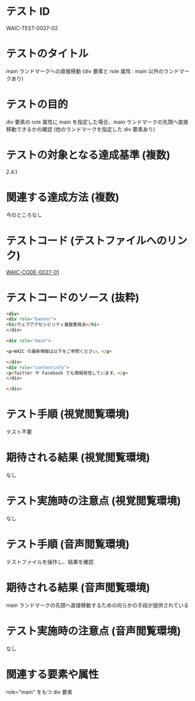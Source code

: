 

# テスト ID
WAIC-TEST-0027-02

# テストのタイトル
main ランドマークへの直接移動 (div 要素と role 属性 : main 以外のランドマークあり)

# テストの目的
div 要素の role 属性に main を指定した場合、main ランドマークの先頭へ直接移動できるかの確認 (他のランドマークを指定した div 要素あり)

# テストの対象となる達成基準 (複数)
2.4.1

# 関連する達成方法 (複数)
今のところなし

# テストコード (テストファイルへのリンク)
[WAIC-CODE-0027-01](https://waic.github.io/as_test/WAIC-CODE/WAIC-CODE-0027-01.html)

# テストコードのソース (抜粋)
```html
<div>
<div role="banner">
<h1>ウェブアクセシビリティ基盤委員会</h1>
</div>

<div role="main">

<p>WAIC の最新情報は以下をご参照ください。</p>

</div>
<div role="contentinfo">
<p>Twitter や Facebook でも情報発信しています。</p>
</div>

</div>

```
# テスト手順 (視覚閲覧環境)
テスト不要

# 期待される結果 (視覚閲覧環境)
なし

# テスト実施時の注意点 (視覚閲覧環境)
なし

# テスト手順 (音声閲覧環境)
テストファイルを操作し、結果を確認

# 期待される結果 (音声閲覧環境)
main ランドマークの先頭へ直接移動するための何らかの手段が提供されている

# テスト実施時の注意点 (音声閲覧環境)
なし

# 関連する要素や属性
role="main" をもつ div 要素


